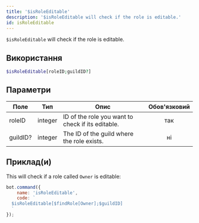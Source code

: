 ```yaml
---
title: '$isRoleEditable'
description: '$isRoleEditable will check if the role is editable.'
id: isRoleEditable
---
```


`$isRoleEditable` will check if the role is editable.

## Використання

```php
$isRoleEditable[roleID;guildID?]
```

## Параметри

| Поле     | Тип     | Опис                                              | Обов'язковий |
| -------- | ------- | ------------------------------------------------- |:------------:|
| roleID   | integer | ID of the role you want to check if its editable. |     так      |
| guildID? | integer | The ID of the guild where the role exists.        |      ні      |

## Приклад(и)

This will check if a role called `Owner` is editable:

```javascript
bot.command({
    name: 'isRoleEditable',
    code: `
  $isRoleEditable[$findRole[Owner];$guildID]
  `
});
```
